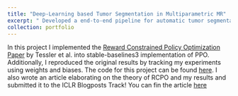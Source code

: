 ```yaml
---
title: "Deep-Learning based Tumor Segmentation in Multiparametric MR"
excerpt: " Developed a end-to-end pipeline for automatic tumor segmentation and quantitative analysis for preclinical multiparametric Triple Negative Breast Cancer (TNBC) PDX MR images. The pipeline consists of a novel deep-learning architecture called **Dense Recurrent Residual U-Net (DR2U-Net)** for automatic tumor segmentation. Further we extracted radiomics features from the segmented maps to validate the robustness of segmentation boundaries and estabilished the reporducibility of the framework. <br/><img src='/images/dl-seg.JPG'>"
collection: portfolio
---
```


In this project I implemented the [Reward Constrained Policy Optimization Paper](https://openreview.net/pdf?id=SkfrvsA9FX) by Tessler et al. into stable-baselines3 implementation of PPO. Additionally, I reproduced the original results by tracking my experiments using weights and biases. The code for this project can be found [here](https://github.com/sudo-Boris/stable-baselines3). I also wrote an article elaborating on the theory of RCPO and my results and submitted it to the ICLR Blogposts Track! You can fin the article [here](https://iclr-blogposts.github.io/staging/blog/2023/Adaptive-Reward-Penalty-in-Safe-Reinforcement-Learning/)
